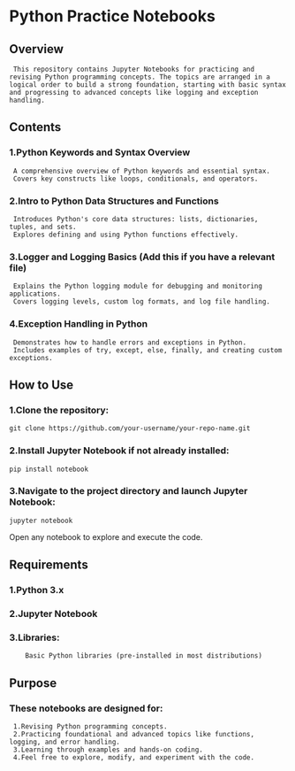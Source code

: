 # Python Practice Notebooks
## Overview
     This repository contains Jupyter Notebooks for practicing and revising Python programming concepts. The topics are arranged in a logical order to build a strong foundation, starting with basic syntax and progressing to advanced concepts like logging and exception handling.

## Contents
### 1.Python Keywords and Syntax Overview

     A comprehensive overview of Python keywords and essential syntax.
     Covers key constructs like loops, conditionals, and operators.

### 2.Intro to Python Data Structures and Functions

     Introduces Python's core data structures: lists, dictionaries, tuples, and sets.
     Explores defining and using Python functions effectively.

### 3.Logger and Logging Basics (Add this if you have a relevant file)

     Explains the Python logging module for debugging and monitoring applications.
     Covers logging levels, custom log formats, and log file handling.

### 4.Exception Handling in Python

     Demonstrates how to handle errors and exceptions in Python.
     Includes examples of try, except, else, finally, and creating custom exceptions.

## How to Use
### 1.Clone the repository:
        
`git clone https://github.com/your-username/your-repo-name.git`

### 2.Install Jupyter Notebook if not already installed:

`pip install notebook`


### 3.Navigate to the project directory and launch Jupyter Notebook:

`jupyter notebook`

Open any notebook to explore and execute the code.

## Requirements
### 1.Python 3.x
### 2.Jupyter Notebook
### 3.Libraries:
        Basic Python libraries (pre-installed in most distributions)


## Purpose
### These notebooks are designed for:

     1.Revising Python programming concepts.
     2.Practicing foundational and advanced topics like functions, logging, and error handling.
     3.Learning through examples and hands-on coding.
     4.Feel free to explore, modify, and experiment with the code.